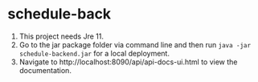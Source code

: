 # schedule-back

1. This project needs Jre 11.
2. Go to the jar package folder via command line and then run `java -jar schedule-backend.jar` for a local deployment.
3. Navigate to http://localhost:8090/api/api-docs-ui.html to view the documentation.
